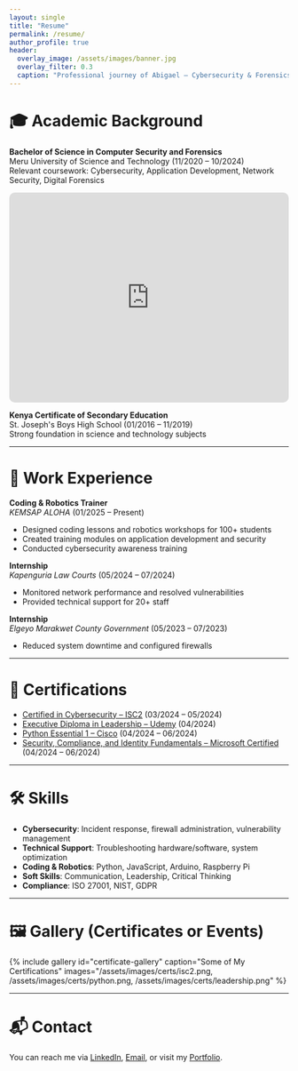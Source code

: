 ```yaml
---
layout: single
title: "Resume"
permalink: /resume/
author_profile: true
header:
  overlay_image: /assets/images/banner.jpg
  overlay_filter: 0.3
  caption: "Professional journey of Abigael — Cybersecurity & Forensics"
---
```


# 🎓 Academic Background

**Bachelor of Science in Computer Security and Forensics**  
Meru University of Science and Technology (11/2020 – 10/2024)  
Relevant coursework: Cybersecurity, Application Development, Network Security, Digital Forensics

<div style="position: relative; padding-bottom: 75%; height: 0; overflow: hidden; max-width: 100%; border-radius: 10px;">
  <iframe src="https://www.linkedin.com/embed/feed/update/urn:li:share:7249849103382179840?collapsed=1"
          style="position: absolute; top: 0; left: 0; width: 100%; height: 100%; border: 0;"
          allowfullscreen
          title="LinkedIn Graduation Post">
  </iframe>
</div>

**Kenya Certificate of Secondary Education**  
St. Joseph's Boys High School (01/2016 – 11/2019)  
Strong foundation in science and technology subjects

---

# 💼 Work Experience

**Coding & Robotics Trainer**  
*KEMSAP ALOHA* (01/2025 – Present)  
- Designed coding lessons and robotics workshops for 100+ students  
- Created training modules on application development and security  
- Conducted cybersecurity awareness training

**Internship**  
*Kapenguria Law Courts* (05/2024 – 07/2024)  
- Monitored network performance and resolved vulnerabilities  
- Provided technical support for 20+ staff  

**Internship**  
*Elgeyo Marakwet County Government* (05/2023 – 07/2023)  
- Reduced system downtime and configured firewalls  

---

# 📜 Certifications

- [Certified in Cybersecurity – ISC2](https://example.com/certificate1) (03/2024 – 05/2024)  
- [Executive Diploma in Leadership – Udemy](https://example.com/certificate2) (04/2024)  
- [Python Essential 1 – Cisco](https://example.com/certificate3) (04/2024 – 06/2024)  
- [Security, Compliance, and Identity Fundamentals – Microsoft Certified](https://example.com/certificate4) (04/2024 – 06/2024)

---

# 🛠 Skills

- **Cybersecurity**: Incident response, firewall administration, vulnerability management  
- **Technical Support**: Troubleshooting hardware/software, system optimization  
- **Coding & Robotics**: Python, JavaScript, Arduino, Raspberry Pi  
- **Soft Skills**: Communication, Leadership, Critical Thinking  
- **Compliance**: ISO 27001, NIST, GDPR  

---

# 🖼️ Gallery (Certificates or Events)

{% include gallery id="certificate-gallery" caption="Some of My Certifications" images="/assets/images/certs/isc2.png, /assets/images/certs/python.png, /assets/images/certs/leadership.png" %}

---

# 📬 Contact

You can reach me via [LinkedIn](https://www.linkedin.com/in/yourusername), [Email](mailto:youremail@example.com), or visit my [Portfolio](/portfolio/).

